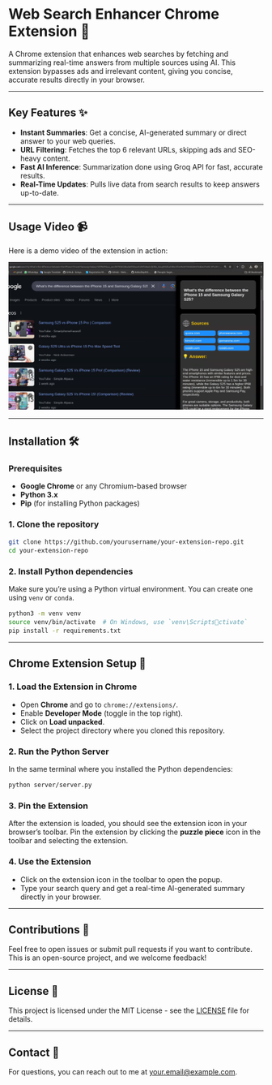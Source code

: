 
# Web Search Enhancer Chrome Extension 🚀

A Chrome extension that enhances web searches by fetching and summarizing real-time answers from multiple sources using AI. This extension bypasses ads and irrelevant content, giving you concise, accurate results directly in your browser.

---

## Key Features ✨

- **Instant Summaries**: Get a concise, AI-generated summary or direct answer to your web queries.
- **URL Filtering**: Fetches the top 6 relevant URLs, skipping ads and SEO-heavy content.
- **Fast AI Inference**: Summarization done using Groq API for fast, accurate results.
- **Real-Time Updates**: Pulls live data from search results to keep answers up-to-date.

---

## Usage Video 📹

Here is a demo video of the extension in action:

[![Extension Demo](./videos/video_thumbnail.png)](./videos/example.mp4)

---

## Installation 🛠️

### Prerequisites

- **Google Chrome** or any Chromium-based browser
- **Python 3.x**
- **Pip** (for installing Python packages)

### 1. Clone the repository

```bash
git clone https://github.com/yourusername/your-extension-repo.git
cd your-extension-repo
```

### 2. Install Python dependencies

Make sure you’re using a Python virtual environment. You can create one using `venv` or `conda`.

```bash
python3 -m venv venv
source venv/bin/activate  # On Windows, use `venv\Scriptsctivate`
pip install -r requirements.txt
```

---

## Chrome Extension Setup 🔧

### 1. Load the Extension in Chrome

- Open **Chrome** and go to `chrome://extensions/`.
- Enable **Developer Mode** (toggle in the top right).
- Click on **Load unpacked**.
- Select the project directory where you cloned this repository.

### 2. Run the Python Server

In the same terminal where you installed the Python dependencies:

```bash
python server/server.py
```

### 3. Pin the Extension

After the extension is loaded, you should see the extension icon in your browser’s toolbar.
Pin the extension by clicking the **puzzle piece** icon in the toolbar and selecting the extension.

### 4. Use the Extension

- Click on the extension icon in the toolbar to open the popup.
- Type your search query and get a real-time AI-generated summary directly in your browser.

---

## Contributions 🤝

Feel free to open issues or submit pull requests if you want to contribute. This is an open-source project, and we welcome feedback!

---

## License 📄

This project is licensed under the MIT License - see the [LICENSE](LICENSE) file for details.

---

## Contact 📧

For questions, you can reach out to me at [your.email@example.com](mailto:your.email@example.com).
